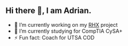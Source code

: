 ## Hi there 👋, I am Adrian.

- 🔭 I’m currently working on my [RHX]([URL](https://rowdyhacks.org/)) project
- 🌱 I’m currently studying for CompTIA CySA+
- ⚡ Fun fact: Coach for UTSA COD

<!--
**adrian-triton/adrian-triton** is a ✨ _special_ ✨ repository because its `README.md` (this file) appears on your GitHub profile.

Here are some ideas to get you started:

- 🔭 I’m currently working on ...
- 🌱 I’m currently learning ...
- 👯 I’m looking to collaborate on ...
- 🤔 I’m looking for help with ...
- 💬 Ask me about ...
- 📫 How to reach me: ...
- 😄 Pronouns: ...
- ⚡ Fun fact: ...
-->
